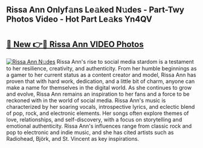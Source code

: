 ## Rissa Ann Onlyf𝚊ns Le𝚊ked N𝚞des - Part-Twy Photos Video - Hot Part Le𝚊ks Yn4QV

# <h2><a href="http://ab62086.deff.icu/?id=Rissa+Ann">🔗 New 👉🔴 Rissa Ann VIDEO Photos</a></h2>

[![Rissa Ann N𝚞des](https://i.imgur.com/rIISA9y.gif)](http://ab62086.deff.icu/?id=Rissa+Ann)
Rissa Ann's rise to social media stardom is a testament to her resilience, creativity, and authenticity. From her humble beginnings as a gamer to her current status as a content creator and model, Rissa Ann has proven that with hard work, dedication, and a little bit of charm, anyone can make a name for themselves in the digital world. As she continues to grow and evolve, Rissa Ann remains an inspiration to her fans and a force to be reckoned with in the world of social media. Rissa Ann's music is characterized by her soaring vocals, introspective lyrics, and eclectic blend of pop, rock, and electronic elements. Her songs often explore themes of love, relationships, and self-discovery, with a focus on storytelling and emotional authenticity. Rissa Ann's influences range from classic rock and pop to electronic and indie music, and she has cited artists such as Radiohead, Björk, and St. Vincent as key inspirations.
